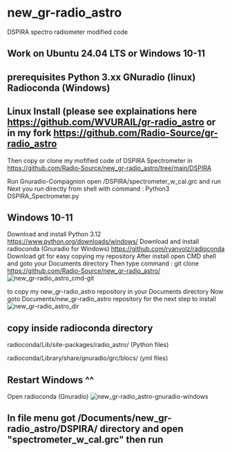 # new_gr-radio_astro
DSPIRA spectro radiometer modified code 
 
Work on Ubuntu 24.04 LTS or Windows 10-11 
-----------------------------------------
prerequisites
Python 3.xx
GNuradio (linux)  Radioconda (Windows)
----------------------------------------------------------------------------------------------------------------------------------------------------
Linux Install (please see explainations here https://github.com/WVURAIL/gr-radio_astro or in my fork https://github.com/Radio-Source/gr-radio_astro
-------------
Then copy or clone my mofified code of DSPIRA Spectrometer in https://github.com/Radio-Source/new_gr-radio_astro/tree/main/DSPIRA

Run Gnuradio-Compagnion open /DSPIRA/spectrometer_w_cal.grc and run 
Next you run directly from shell with command :
Python3 DSPIRA_Spectrometer.py


Windows 10-11
-------------
Download and install Python 3.12 https://www.python.org/downloads/windows/
Download and install radioconda (Gnuradio for Windows) https://github.com/ryanvolz/radioconda
Download git for easy copying my repository
After install open CMD shell and goto your Documents directory
Then type command : git clone https://github.com/Radio-Source/new_gr-radio_astro/
![new_gr-radio_astro_cmd-git](https://github.com/user-attachments/assets/311a77b3-4a9e-498c-ad65-43ce8cca50d9)

to copy my new_gr-radio_astro repository in your Documents directory
Now goto Documents/new_gr-radio_astro repository for the next step to install
![new_gr-radio_astro_dir](https://github.com/user-attachments/assets/13f28fff-2901-468f-8a72-c66e3cc770ba)

copy inside radioconda directory 
--------------------------------
radioconda/Lib/site-packages/radio_astro/      (Python files)

radioconda/Library/share/gnuradio/grc/blocs/     (yml files)

Restart Windows ^^
---------------

Open radioconda (Gnuradio) 
![new_gr-radio_astro-gnuradio-windows](https://github.com/user-attachments/assets/71c6853b-a6ff-4c70-903d-71fdf8691530)

In file menu got /Documents/new_gr-radio_astro/DSPIRA/ directory and open "spectrometer_w_cal.grc" then run
------------------------------------------------------------------------------------------------


